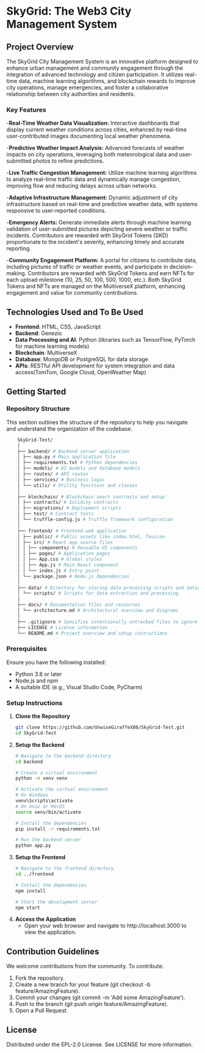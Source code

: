 # SkyGrid: The Web3 City Management System

## Project Overview

The SkyGrid City Management System is an innovative platform designed to enhance urban management and community engagement through the integration of advanced technology and citizen participation. It utilizes real-time data, machine learning algorithms, and blockchain rewards to improve city operations, manage emergencies, and foster a collaborative relationship between city authorities and residents.

### Key Features

-**Real-Time Weather Data Visualization:** Interactive dashboards that display current weather conditions across cities, enhanced by real-time user-contributed images documenting local weather phenomena.

-**Predictive Weather Impact Analysis:** Advanced forecasts of weather impacts on city operations, leveraging both meteorological data and user-submitted photos to refine predictions.

-**Live Traffic Congestion Management:** Utilize machine learning algorithms to analyze real-time traffic data and dynamically manage congestion, improving flow and reducing delays across urban networks.

-**Adaptive Infrastructure Management:** Dynamic adjustment of city infrastructure based on real-time and predictive weather data, with systems responsive to user-reported conditions.

-**Emergency Alerts:** Generate immediate alerts through machine learning validation of user-submitted pictures depicting severe weather or traffic incidents. Contributors are rewarded with SkyGrid Tokens (SKD) proportionate to the incident's severity, enhancing timely and accurate reporting.

-**Community Engagement Platform:** A portal for citizens to contribute data, including pictures of traffic or weather events, and participate in decision-making. Contributors are rewarded with SkyGrid Tokens and earn NFTs for each upload milestone (10, 25, 50, 100, 500, 1000, etc.). Both SkyGrid Tokens and NFTs are managed on the MultiverseX platform, enhancing engagement and value for community contributions.

## Technologies Used and To Be Used

- **Frontend**: HTML, CSS, JavaScript 
- **Backend**: Genezio 
- **Data Processing and AI**: Python (libraries such as TensorFlow, PyTorch for machine learning models)
- **Blockchain**: MultiverseX
- **Database**: MongoDB or PostgreSQL for data storage
- **APIs**: RESTful API development for system integration and data access(TomTom, Google Cloud, OpenWeather Map)

## Getting Started

### Repository Structure

This section outlines the structure of the repository to help you navigate and understand the organization of the codebase.
```sh
    SkyGrid-Test/
    │
    ├── backend/ # Backend server application
    │ ├── app.py # Main application file
    │ ├── requirements.txt # Python dependencies
    │ ├── models/ # AI models and database models
    │ ├── routes/ # API routes
    │ ├── services/ # Business logic
    │ └── utils/ # Utility functions and classes
    │
    ├── blockchain/ # Blockchain smart contracts and setup
    │ ├── contracts/ # Solidity contracts
    │ ├── migrations/ # Deployment scripts
    │ ├── test/ # Contract tests
    │ └── truffle-config.js # Truffle framework configuration
    │
    ├── frontend/ # Frontend web application
    │ ├── public/ # Public assets like index.html, favicon
    │ ├── src/ # React app source files
    │ │ ├── components/ # Reusable UI components
    │ │ ├── pages/ # Application pages
    │ │ ├── App.css # Global styles
    │ │ ├── App.js # Main React component
    │ │ └── index.js # Entry point
    │ └── package.json # Node.js dependencies
    │
    ├── data/ # Directory for storing data processing scripts and datasets
    │ └── scripts/ # Scripts for data extraction and processing
    │
    ├── docs/ # Documentation files and resources
    │ └── architecture.md # Architectural overview and diagrams
    │
    ├── .gitignore # Specifies intentionally untracked files to ignore
    ├── LICENSE # License information
    └── README.md # Project overview and setup instructions
```
### Prerequisites

Ensure you have the following installed:
- Python 3.8 or later
- Node.js and npm
- A suitable IDE (e.g., Visual Studio Code, PyCharm)

### Setup Instructions

1. **Clone the Repository**
   ```sh
   git clone https://github.com/UnwiseGiraffeX86/SkyGrid-Test.git
   cd SkyGrid-Test
   ```
2. **Setup the Backend**
    ```sh
    # Navigate to the backend directory
    cd backend

    # Create a virtual environment
    python -m venv venv

    # Activate the virtual environment
    # On Windows
    venv\Scripts\activate
    # On Unix or MacOS
    source venv/bin/activate

    # Install the dependencies
    pip install -r requirements.txt

    # Run the backend server
    python app.py
    ```
3. **Setup the Frontend**
    ```sh
    # Navigate to the frontend directory
    cd ../frontend

    # Install the dependencies
    npm install

    # Start the development server
    npm start
    ```
4. **Access the Application**
    - Open your web browser and navigate to http://localhost:3000 to view the application.

## Contribution Guidelines

We welcome contributions from the community. To contribute:

1. Fork the repository.
2. Create a new branch for your feature (git checkout -b feature/AmazingFeature).
3. Commit your changes (git commit -m 'Add some AmazingFeature').
4. Push to the branch (git push origin feature/AmazingFeature).
5. Open a Pull Request.

## License
Distributed under the EPL-2.0 License. See LICENSE for more information.